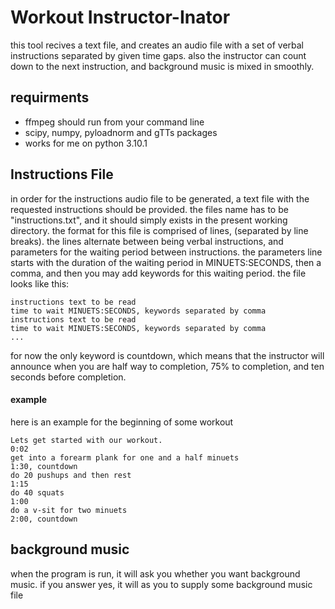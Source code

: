 # Workout Instructor-Inator

this tool recives a text file, and creates an audio file with a set of verbal instructions separated by given time gaps.
also the instructor can count down to the next instruction, and background music is mixed in smoothly.

## requirments

- ffmpeg should run from your command line
- scipy, numpy, pyloadnorm and gTTs packages
- works for me on python 3.10.1

## Instructions File

in order for the instructions audio file to be generated, a text file with the requested instructions should be provided. the files name has to be "instructions.txt", and it should simply exists in the present working directory. the format for this file is comprised of lines, (separated by line breaks). the lines alternate between being verbal instructions, and parameters for the waiting period between instructions. the parameters line starts with the duration of the waiting period in MINUETS:SECONDS, then a comma, and then you may add keywords for this waiting period.
the file looks like this:

```text
instructions text to be read
time to wait MINUETS:SECONDS, keywords separated by comma
instructions text to be read
time to wait MINUETS:SECONDS, keywords separated by comma
...
```

for now the only keyword is countdown, which means that the instructor will announce when you are half way to completion, 75% to completion, and ten seconds before completion.

#### example

here is an example for the beginning of some workout

```text
Lets get started with our workout.
0:02
get into a forearm plank for one and a half minuets
1:30, countdown
do 20 pushups and then rest
1:15
do 40 squats
1:00
do a v-sit for two minuets
2:00, countdown
```

## background music

when the program is run, it will ask you whether you want background music. if you answer yes, it will as you to supply some background music file

